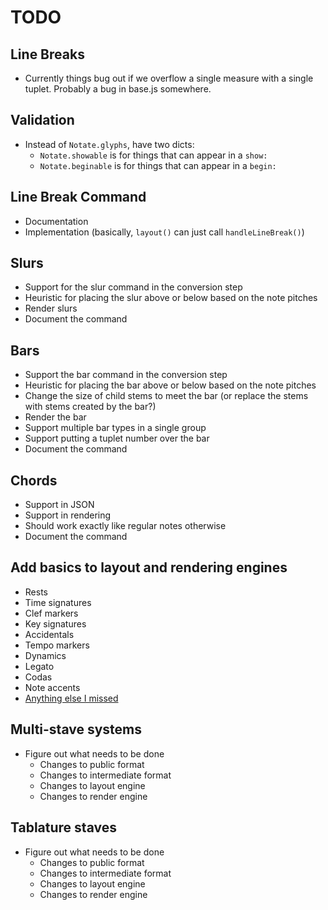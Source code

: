 
# TODO

## Line Breaks

* Currently things bug out if we overflow a single measure with a single
  tuplet. Probably a bug in base.js somewhere.

## Validation

* Instead of `Notate.glyphs`, have two dicts:
    * `Notate.showable` is for things that can appear in a `show:`
    * `Notate.beginable` is for things that can appear in a `begin:`

## Line Break Command

* Documentation
* Implementation (basically, `layout()` can just call `handleLineBreak()`)

## Slurs

* Support for the slur command in the conversion step
* Heuristic for placing the slur above or below based on the note pitches
* Render slurs
* Document the command

## Bars

* Support the bar command in the conversion step
* Heuristic for placing the bar above or below based on the note pitches
* Change the size of child stems to meet the bar (or replace the stems with
  stems created by the bar?)
* Render the bar
* Support multiple bar types in a single group
* Support putting a tuplet number over the bar
* Document the command

## Chords

* Support in JSON
* Support in rendering
* Should work exactly like regular notes otherwise
* Document the command

## Add basics to layout and rendering engines

* Rests
* Time signatures
* Clef markers
* Key signatures
* Accidentals
* Tempo markers
* Dynamics
* Legato
* Codas
* Note accents
* [Anything else I missed](http://en.wikipedia.org/wiki/List_of_musical_symbols)

## Multi-stave systems

* Figure out what needs to be done
    * Changes to public format
    * Changes to intermediate format
    * Changes to layout engine
    * Changes to render engine

## Tablature staves

* Figure out what needs to be done
    * Changes to public format
    * Changes to intermediate format
    * Changes to layout engine
    * Changes to render engine

